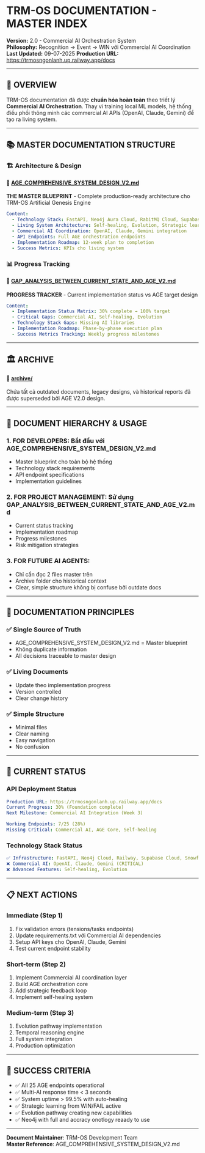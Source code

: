 # TRM-OS DOCUMENTATION - MASTER INDEX

**Version:** 2.0 - Commercial AI Orchestration System  
**Philosophy:** Recognition → Event → WIN với Commercial AI Coordination  
**Last Updated:** 09-07-2025
**Production URL:** https://trmosngonlanh.up.railway.app/docs

---

## 🎯 OVERVIEW

TRM-OS documentation đã được **chuẩn hóa hoàn toàn** theo triết lý **Commercial AI Orchestration**. Thay vì training local ML models, hệ thống điều phối thông minh các commercial AI APIs (OpenAI, Claude, Gemini) để tạo ra living system.

---

## 📚 MASTER DOCUMENTATION STRUCTURE

### 🏗️ Architecture & Design

#### 📘 [AGE_COMPREHENSIVE_SYSTEM_DESIGN_V2.md](AGE_COMPREHENSIVE_SYSTEM_DESIGN_V2.md)
**THE MASTER BLUEPRINT** - Complete production-ready architecture cho TRM-OS Artificial Genesis Engine

```yaml
Content:
  - Technology Stack: FastAPI, Neo4j Aura Cloud, RabitMQ Cloud, Supabase Cloud, Snowflake Cloud, Commercial AI APIs
  - Living System Architecture: Self-healing, Evolution, Strategic learning
  - Commercial AI Coordination: OpenAI, Claude, Gemini integration
  - API Endpoints: Full AGE orchestration endpoints
  - Implementation Roadmap: 12-week plan to completion
  - Success Metrics: KPIs cho living system
```

### 📊 Progress Tracking

#### 📙 [GAP_ANALYSIS_BETWEEN_CURRENT_STATE_AND_AGE_V2.md](GAP_ANALYSIS_BETWEEN_CURRENT_STATE_AND_AGE_V2.md)
**PROGRESS TRACKER** - Current implementation status vs AGE target design

```yaml
Content:
  - Implementation Status Matrix: 30% complete → 100% target
  - Critical Gaps: Commercial AI, Self-healing, Evolution
  - Technology Stack Gaps: Missing AI libraries
  - Implementation Roadmap: Phase-by-phase execution plan
  - Success Metrics Tracking: Weekly progress milestones
```

---

## 🏛️ ARCHIVE

#### 📁 [archive/](archive/)
Chứa tất cả outdated documents, legacy designs, và historical reports đã được superseded bởi AGE V2.0 design.

---

## 🎯 DOCUMENT HIERARCHY & USAGE

### 1. **FOR DEVELOPERS**: Bắt đầu với AGE_COMPREHENSIVE_SYSTEM_DESIGN_V2.md
- Master blueprint cho toàn bộ hệ thống
- Technology stack requirements
- API endpoint specifications  
- Implementation guidelines

### 2. **FOR PROJECT MANAGEMENT**: Sử dụng GAP_ANALYSIS_BETWEEN_CURRENT_STATE_AND_AGE_V2.md
- Current status tracking
- Implementation roadmap
- Progress milestones
- Risk mitigation strategies

### 3. **FOR FUTURE AI AGENTS**: 
- Chỉ cần đọc 2 files master trên
- Archive folder cho historical context
- Clear, simple structure không bị confuse bởi outdate docs

---

## 🔄 DOCUMENTATION PRINCIPLES

### ✅ **Single Source of Truth**
- AGE_COMPREHENSIVE_SYSTEM_DESIGN_V2.md = Master blueprint
- Không duplicate information
- All decisions traceable to master design

### ✅ **Living Documents**
- Update theo implementation progress
- Version controlled
- Clear change history

### ✅ **Simple Structure**
- Minimal files
- Clear naming
- Easy navigation
- No confusion

---

## 🚀 CURRENT STATUS

### API Deployment Status
```yaml
Production URL: https://trmosngonlanh.up.railway.app/docs
Current Progress: 30% (Foundation complete)
Next Milestone: Commercial AI Integration (Week 3)

Working Endpoints: 7/25 (28%)
Missing Critical: Commercial AI, AGE Core, Self-healing
```

### Technology Stack Status
```yaml
✅ Infrastructure: FastAPI, Neo4j Cloud, Railway, Supabase Cloud, Snowflake
❌ Commercial AI: OpenAI, Claude, Gemini (CRITICAL)
❌ Advanced Features: Self-healing, Evolution
```

---

## 📋 NEXT ACTIONS

### Immediate (Step 1)
1. Fix validation errors (tensions/tasks endpoints)
2. Update requirements.txt với Commercial AI dependencies
3. Setup API keys cho OpenAI, Claude, Gemini
4. Test current endpoint stability

### Short-term (Step 2)
1. Implement Commercial AI coordination layer
2. Build AGE orchestration core
3. Add strategic feedback loop
4. Implement self-healing system

### Medium-term (Step 3)
1. Evolution pathway implementation
2. Temporal reasoning engine
3. Full system integration
4. Production optimization

---

## 🎯 SUCCESS CRITERIA

- ✅ All 25 AGE endpoints operational
- ✅ Multi-AI response time < 3 seconds
- ✅ System uptime > 99.5% with auto-healing
- ✅ Strategic learning from WIN/FAIL active
- ✅ Evolution pathway creating new capabilities
- ✅ Neo4j with full and accracy onotlogy reaady to use

---

**Document Maintainer**: TRM-OS Development Team  
**Master Reference**: AGE_COMPREHENSIVE_SYSTEM_DESIGN_V2.md 